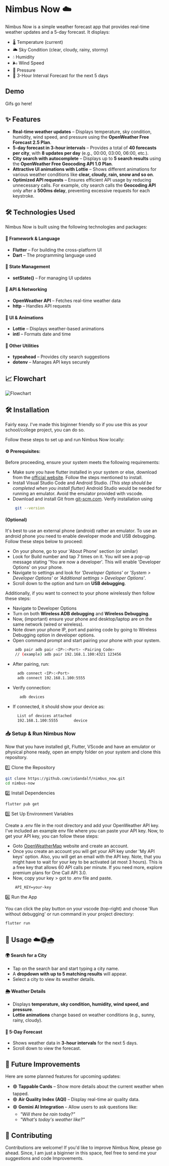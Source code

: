 # Nimbus Now ☁️

Nimbus Now is a simple weather forecast app that provides real-time weather updates and a 5-day forecast. It displays:
- 🌡 Temperature (current)
- 🌥 Sky Condition (clear, cloudy, rainy, stormy)
- 💧 Humidity
- 🌬 Wind Speed
- 🔽 Pressure
- 📅 3-Hour Interval Forecast for the next 5 days


## Demo

Gifs go here!
## ✨ Features

- **Real-time weather updates** – Displays temperature, sky condition, humidity, wind speed, and pressure using the **OpenWeather Free Forecast 2.5 Plan**.  
- **5-day forecast in 3-hour intervals** – Provides a total of **40 forecasts per city**, with **8 updates per day** (e.g., 00:00, 03:00, 06:00, etc.).  
- **City search with autocomplete** – Displays up to **5 search results** using the **OpenWeather Free Geocoding API 1.0 Plan**.  
- **Attractive UI animations with Lottie** – Shows different animations for various weather conditions like **clear, cloudy, rain, snow and so on**.  
- **Optimized API requests** – Ensures efficient API usage by reducing unnecessary calls. For example, city search calls the **Geocoding API** only after a **500ms delay**, preventing excessive requests for each keystroke. 
## 🛠 Technologies Used  

Nimbus Now is built using the following technologies and packages:  

#### **📌 Framework & Language**  
- **Flutter** – For building the cross-platform UI  
- **Dart** – The programming language used  

#### **📌 State Management**  
- **setState()** – For managing UI updates  

#### **📌 API & Networking**  
- **OpenWeather API** – Fetches real-time weather data  
- **http** – Handles API requests  

#### **📌 UI & Animations**  
- **Lottie** – Displays weather-based animations  
- **intl** – Formats date and time  

#### **📌 Other Utilities**  
- **typeahead** – Provides city search suggestions  
- **dotenv** – Manages API keys securely  

## 📈 Flowchart
![Flowchart](https://github.com/isGandalf/nimbus_now/blob/main/NimbusNow_flowchart.png)


## 🛠 Installation  

Fairly easy. I've made this biginner friendly so if you use this as your school/college project, you can do so. 

Follow these steps to set up and run Nimbus Now locally:  

#### ⚙️ Prerequisites:
Before proceeding, ensure your system meets the following requirements:
- Make sure you have flutter installed in your system or else, download from the [official website](https://docs.flutter.dev/get-started/install). Follow the steps mentioned to install.
- Install Visual Studio Code and Android Studio. *(This step should be completed when you install flutter)* Android Studio would be needed for running an emulator. Avoid the emulator provided with vscode.
- Download and install Git from [git-scm.com](https://git-scm.com/). Verify installation using 
    ```sh
     git --version
     ```

#### (Optional)
It's best to use an external phone (android) rather an emulator. To use an android phone you need to enable developer mode and USB debugging. Follow these steps below to proceed:
- On your phone, go to your 'About Phone' section (or similar)
- Look for Build number and tap 7 times on it. You will see a pop-up message stating 'You are now a developer'. This will enable 'Developer Options' on your phone.
- Navigate to settings and look for *'Developer Options'* or *'System > Developer Options'* or *'Additional settings > Developer Options'*.
- Scroll down to the option and turn on **USB debugging**. 

Additionally, if you want to connect to your phone wirelessly then follow these steps:
- Navigate to Developer Options
- Turn on both **Wireless ADB debugging** and **Wireless Debugging**.
- Now, (important) ensure your phone and desktop/laptop are on the same network (wired or wireless).
- Note down your phone IP, port and pairing code by going to Wireless Debugging option in developer options.
- Open command prompt and start pairing your phone with your system. 
    ```sh
     adb pair adb pair <IP>:<Port> <Pairing Code>
     // (example) adb pair 192.168.1.100:4321 123456
     ```
- After pairing, run:
   ```sh
     adb connect <IP>:<Port>
     adb connect 192.168.1.100:5555
     ```
- Verify connection:
  ```sh
     adb devices
     ```
- If connected, it should show your device as:
  ```sh
    List of devices attached
    192.168.1.100:5555       device
     ```

### 📥 Setup & Run Nimbus Now

Now that you have installed git, Flutter, VScode and have an emulator or physical phone ready, open an empty folder on your system and clone this repository.

1️⃣ Clone the Repository
```sh
git clone https://github.com/isGandalf/nimbus_now.git
cd nimbus-now
```
2️⃣ Install Dependencies
```
flutter pub get
```
3️⃣ Set Up Environment Variables

Create a .env file in the root directory and add your OpenWeather API key. I've included an example env file where you can paste your API key. Now, to get your API key, you can follow these steps:
- Goto [OpenWeatherMap](https://openweathermap.org/api) website and create an account.
- Once you create an account you will get your API key under 'My API keys' option. Also, you will get an email with the API key. Note, that you might have to wait for your key to be activated (at most 3 hours). This is a free key that allows 60 API calls per minute. If you need more, explore premium plans for One Call API 3.0.
- Now, copy your key > got to .env file and paste.
  ```
   API_KEY=your-key
   ```

4️⃣ Run the App

You can click the play button on your vscode (top-right) and choose 'Run without debugging' or run command in your project directory:
```sh
flutter run
```
## 📌 Usage  ☁️🌞🌧️

#### 🌍 Search for a City  
- Tap on the search bar and start typing a city name.  
- A **dropdown with up to 5 matching results** will appear.  
- Select a city to view its weather details.  

#### 🌦️ Weather Details  
- Displays **temperature, sky condition, humidity, wind speed, and pressure**.  
- **Lottie animations** change based on weather conditions (e.g., sunny, rainy, cloudy).  

#### 📅 5-Day Forecast  
- Shows weather data in **3-hour intervals** for the next 5 days.  
- Scroll down to view the forecast.  


## 🚀 Future Improvements  

Here are some planned features for upcoming updates:  

- 🟢 **Tappable Cards** – Show more details about the current weather when tapped.  
- 🟢 **Air Quality Index (AQI)** – Display real-time air quality data.  
- 🟢 **Gemini AI Integration** – Allow users to ask questions like:  
  - *"Will there be rain today?"*  
  - *"What's today's weather like?"*  

## 🤝 Contributing  

Contributions are welcome! If you'd like to improve Nimbus Now, please go ahead. Since, I am just a biginner in this space, feel free to send me your suggestions and code Improvements.
